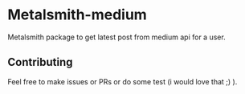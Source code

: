 # Metalsmith-medium

Metalsmith package to get latest post from medium api for a user.

## Contributing

Feel free to make issues or PRs or do some test (i would love that ;) ).
